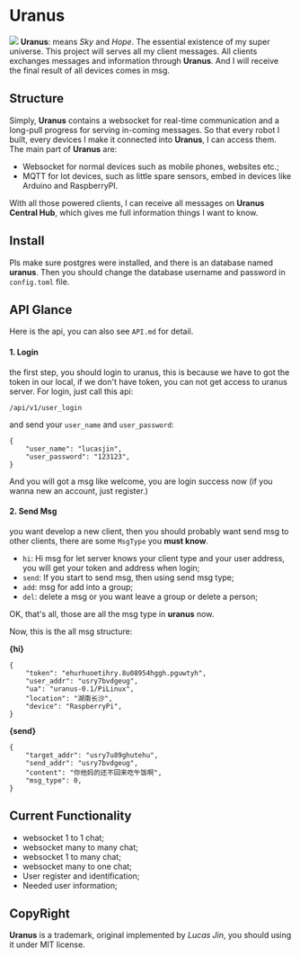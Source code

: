 # Uranus

![](https://i.loli.net/2018/05/14/5af93f6aabc6a.jpeg)
**Uranus**: means *Sky* and *Hope*. The essential existence of my super universe. This project will serves all my client messages.
All clients exchanges messages and information through **Uranus**. And I will receive the final result of all devices comes in msg.

## Structure
Simply, **Uranus** contains a websocket for real-time communication and a long-pull progress for serving in-coming messages. So that every robot I built, every devices I make it connected into **Uranus**, I can access them. The main part of **Uranus** are:
- Websocket for normal devices such as mobile phones, websites etc.;
- MQTT for Iot devices, such as little spare sensors, embed in devices like Arduino and RaspberryPI.

With all those powered clients, I can receive all messages on **Uranus Central Hub**, which gives me full information things I want to know.


## Install
Pls make sure postgres were installed, and there is an database named **uranus**. Then you should change the database username and password in `config.toml` file.


## API Glance

Here is the api, you can also see `API.md` for detail.

#### 1. Login

the first step, you should login to uranus, this is because we have to got the token in our local, if we don't have token, you can not get access to uranus server.
For login, just call this api:
```
/api/v1/user_login
```
and send your `user_name` and `user_password`:
```
{
    "user_name": "lucasjin",
    "user_password": "123123",
}
```
And you will got a msg like welcome, you are login success now (if you wanna new an account, just register.)

#### 2. Send Msg

you want develop a new client, then you should probably want send msg to other clients, there are some `MsgType` you **must know**.

- `hi`: Hi msg for let server knows your client type and your user address, you will get your token and address when login;
- `send`: If you start to send msg, then using send msg type;
- `add`: msg for add into a group;
- `del`: delete a msg or you want leave a group or delete a person;

OK, that's all, those are all the msg type in **uranus** now.

Now, this is the all msg structure:

**{hi}**

```
{
    "token": "ehurhuoetihry.8u08954hggh.pguwtyh",
    "user_addr": "usry7bvdgeug",
    "ua": "uranus-0.1/PiLinux",
    "location": "湖南长沙",
    "device": "RaspberryPi",
}
```

**{send}**

```
{
    "target_addr": "usry7u89ghutehu",
    "send_addr": "usry7bvdgeug",
    "content": "你他妈的还不回来吃午饭啊",
    "msg_type": 0,
}
```

## Current Functionality
- websocket 1 to 1 chat;
- websocket many to many chat;
- websocket 1 to many chat;
- websocket many to one chat;
- User register and identification;
- Needed user information;




## CopyRight
**Uranus** is a trademark, original implemented by *Lucas Jin*, you should using it under MIT license.